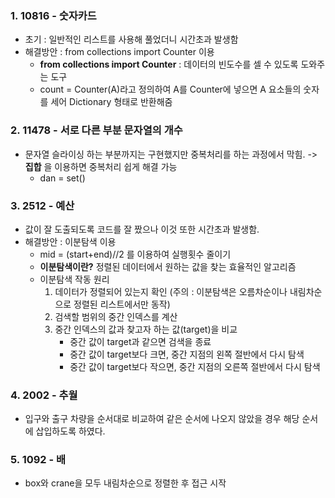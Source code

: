 ### 1. 10816 - 숫자카드
- 초기 : 일반적인 리스트를 사용해 풀었더니 시간초과 발생함
- 해결방안 : from collections import Counter 이용
    - __from collections import Counter__ : 데이터의 빈도수를 셀 수 있도록 도와주는 도구
    - count = Counter(A)라고 정의하여 A를 Counter에 넣으면 A 요소들의 숫자를 세어 Dictionary 형태로 반환해줌

### 2. 11478 - 서로 다른 부분 문자열의 개수
- 문자열 슬라이싱 하는 부분까지는 구현했지만 중복처리를 하는 과정에서 막힘. -> __집합__ 을 이용하면 중복처리 쉽게 해결 가능
  - dan = set() 

### 3. 2512 - 예산
- 값이 잘 도출되도록 코드를 잘 짰으나 이것 또한 시간초과 발생함.
- 해결방안 : 이분탐색 이용
    - mid = (start+end)//2 를 이용하여 실행횟수 줄이기
    - __이분탐색이란?__  정렬된 데이터에서 원하는 값을 찾는 효율적인 알고리즘
    - 이분탐색 작동 원리
      1. 데이터가 정렬되어 있는지 확인 (주의 : 이분탐색은 오름차순이나 내림차순으로 정렬된 리스트에서만 동작) 
      2. 검색할 범위의 중간 인덱스를 계산
      3. 중간 인덱스의 값과 찾고자 하는 값(target)을 비교 
           - 중간 값이 target과 같으면 검색을 종료
           - 중간 값이 target보다 크면, 중간 지점의 왼쪽 절반에서 다시 탐색
           - 중간 값이 target보다 작으면, 중간 지점의 오른쪽 절반에서 다시 탐색

### 4. 2002 - 추월
- 입구와 출구 차량을 순서대로 비교하여 같은 순서에 나오지 않았을 경우 해당 순서에 삽입하도록 하였다.


### 5. 1092 - 배
- box와 crane을 모두 내림차순으로 정렬한 후 접근 시작
     